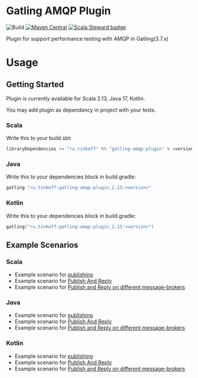 # Gatling AMQP Plugin 

![Build](https://github.com/TinkoffCreditSystems/gatling-amqp-plugin/workflows/Build/badge.svg) [![Maven Central](https://img.shields.io/maven-central/v/ru.tinkoff/gatling-amqp-plugin_2.13.svg?color=success)](https://search.maven.org/search?q=ru.tinkoff.gatling-amqp-plugin) [![Scala Steward badge](https://img.shields.io/badge/Scala_Steward-helping-blue.svg?style=flat&logo=data:image/png;base64,iVBORw0KGgoAAAANSUhEUgAAAA4AAAAQCAMAAAARSr4IAAAAVFBMVEUAAACHjojlOy5NWlrKzcYRKjGFjIbp293YycuLa3pYY2LSqql4f3pCUFTgSjNodYRmcXUsPD/NTTbjRS+2jomhgnzNc223cGvZS0HaSD0XLjbaSjElhIr+AAAAAXRSTlMAQObYZgAAAHlJREFUCNdNyosOwyAIhWHAQS1Vt7a77/3fcxxdmv0xwmckutAR1nkm4ggbyEcg/wWmlGLDAA3oL50xi6fk5ffZ3E2E3QfZDCcCN2YtbEWZt+Drc6u6rlqv7Uk0LdKqqr5rk2UCRXOk0vmQKGfc94nOJyQjouF9H/wCc9gECEYfONoAAAAASUVORK5CYII=)](https://scala-steward.org)

Plugin for support performance testing with AMQP in Gatling(3.7.x)

# Usage

## Getting Started
Plugin is currently available for Scala 2.13, Java 17, Kotlin.

You may add plugin as dependency in project with your tests. 

### Scala

Write this to your build.sbt: 

``` scala
libraryDependencies += "ru.tinkoff" %% "gatling-amqp-plugin" % <version> % Test
``` 

### Java

Write this to your dependencies block in build.gradle:

```java
gatling "ru.tinkoff:gatling-amqp-plugin_2.13:<version>"
```

### Kotlin

Write this to your dependencies block in build.gradle:

```kotlin
gatling("ru.tinkoff:gatling-amqp-plugin_2.13:<version>")
```

## Example Scenarios

### Scala 

* Example scenario for [publishing](src/test/scala/ru/tinkoff/gatling/amqp/examples/PublishExample.scala)
* Example scenario for [Publish And Reply](src/test/scala/ru/tinkoff/gatling/amqp/examples/RequestReplyExample.scala)
* Example scenario for [Publish and Reply on different message-brokers](src/test/scala/ru/tinkoff/gatling/amqp/examples/RequestReplyTwoBrokerExample.scala)

### Java

* Example scenario for [publishing](src/test/java/ru/tinkoff/gatling/javaapi/amqp/examples/PublishExample.java)
* Example scenario for [Publish And Reply](src/test/java/ru/tinkoff/gatling/javaapi/amqp/examples/RequestReplyExample.java)
* Example scenario for [Publish and Reply on different message-brokers](src/test/java/ru/tinkoff/gatling/javaapi/amqp/examples/RequestReplyTwoBrokerExample.java)

### Kotlin

* Example scenario for [publishing](src/test/kotlin/ru/tinkoff/gatling/javaapi/amqp/examples/PublishExample.kt)
* Example scenario for [Publish And Reply](src/test/kotlin/ru/tinkoff/gatling/javaapi/amqp/examples/RequestReplyExample.kt)
* Example scenario for [Publish and Reply on different message-brokers](src/test/kotlin/ru/tinkoff/gatling/javaapi/amqp/examples/RequestReplyTwoBrokerExample.kt)